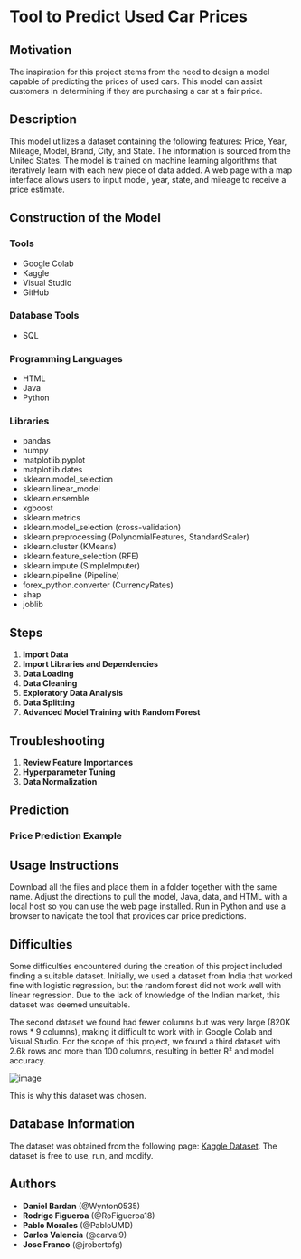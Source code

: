 # Tool to Predict Used Car Prices

## Motivation
The inspiration for this project stems from the need to design a model capable of predicting the prices of used cars. This model can assist customers in determining if they are purchasing a car at a fair price.

## Description
This model utilizes a dataset containing the following features: Price, Year, Mileage, Model, Brand, City, and State. The information is sourced from the United States. The model is trained on machine learning algorithms that iteratively learn with each new piece of data added. A web page with a map interface allows users to input model, year, state, and mileage to receive a price estimate.

## Construction of the Model

### Tools
- Google Colab
- Kaggle
- Visual Studio
- GitHub

### Database Tools
- SQL

### Programming Languages
- HTML
- Java
- Python

### Libraries
- pandas
- numpy
- matplotlib.pyplot
- matplotlib.dates
- sklearn.model_selection
- sklearn.linear_model
- sklearn.ensemble
- xgboost
- sklearn.metrics
- sklearn.model_selection (cross-validation)
- sklearn.preprocessing (PolynomialFeatures, StandardScaler)
- sklearn.cluster (KMeans)
- sklearn.feature_selection (RFE)
- sklearn.impute (SimpleImputer)
- sklearn.pipeline (Pipeline)
- forex_python.converter (CurrencyRates)
- shap
- joblib

## Steps

1. **Import Data**
2. **Import Libraries and Dependencies**
3. **Data Loading**
4. **Data Cleaning**
5. **Exploratory Data Analysis**
6. **Data Splitting**
7. **Advanced Model Training with Random Forest**

## Troubleshooting
1. **Review Feature Importances**
2. **Hyperparameter Tuning**
3. **Data Normalization**

## Prediction
### Price Prediction Example

## Usage Instructions
Download all the files and place them in a folder together with the same name. Adjust the directions to pull the model, Java, data, and HTML with a local host so you can use the web page installed. Run in Python and use a browser to navigate the tool that provides car price predictions.

## Difficulties
Some difficulties encountered during the creation of this project included finding a suitable dataset. Initially, we used a dataset from India that worked fine with logistic regression, but the random forest did not work well with linear regression. Due to the lack of knowledge of the Indian market, this dataset was deemed unsuitable.

The second dataset we found had fewer columns but was very large (820K rows * 9 columns), making it difficult to work with in Google Colab and Visual Studio. For the scope of this project, we found a third dataset with 2.6k rows and more than 100 columns, resulting in better R² and model accuracy.

![image](https://github.com/user-attachments/assets/f5be3422-cdd2-453e-b21a-ebd7e7d30e90)


This is why this dataset was chosen.

## Database Information
The dataset was obtained from the following page: [Kaggle Dataset](https://www.kaggle.com/datasets/tymekurban/new-cars-usa-202223-dataset). The dataset is free to use, run, and modify.

## Authors
- **Daniel Bardan** (@Wynton0535)
- **Rodrigo Figueroa** (@RoFigueroa18)
- **Pablo Morales** (@PabloUMD)
- **Carlos Valencia** (@carval9)
- **Jose Franco** (@jrobertofg)
